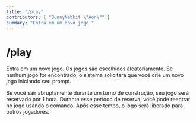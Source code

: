 ```yaml
---
title: "/play"
contributors: [ "BunnyNabbit \"Aon\"" ]
summary: "Entra em um novo jogo."
---
```


# /play

Entra em um novo jogo. Os jogos são escolhidos aleatoriamente. Se nenhum jogo for encontrado, o sistema solicitará que você crie um novo jogo iniciando seu prompt.

Se você sair abruptamente durante um turno de construção, seu jogo será reservado por 1 hora. Durante esse período de reserva, você pode reentrar no jogo usando o comando. Após esse tempo, o jogo será liberado para outros jogadores.
